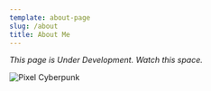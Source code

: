```yaml
---
template: about-page
slug: /about
title: About Me
---
```

*This page is Under Development. Watch this space.* 

![Pixel Cyberpunk](/assets/3581596.jpg "Pixel Cyberpunk")